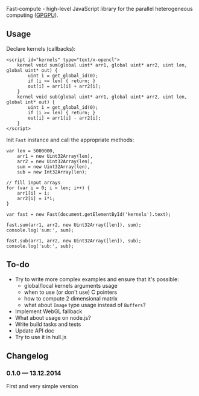 Fast-compute - high-level JavaScript library for the parallel heterogeneous computing (<a href="http://en.wikipedia.org/wiki/General-purpose_computing_on_graphics_processing_units" target="_blank">GPGPU</a>).

## Usage

Declare kernels (callbacks):

    <script id="kernels" type="text/x-opencl">
        kernel void sum(global uint* arr1, global uint* arr2, uint len, global uint* out) {
            uint i = get_global_id(0);
            if (i >= len) { return; }
            out[i] = arr1[i] + arr2[i];
        }
        kernel void sub(global uint* arr1, global uint* arr2, uint len, global int* out) {
            uint i = get_global_id(0);
            if (i >= len) { return; }
            out[i] = arr1[i] - arr2[i];
        }
    </script>

Init `Fast` instance and call the appropriate methods:

    var len = 5000000,
        arr1 = new Uint32Array(len),
        arr2 = new Uint32Array(len),
        sum = new Uint32Array(len),
        sub = new Int32Array(len);

    // fill input arrays
    for (var i = 0; i < len; i++) {
        arr1[i] = i;
        arr2[i] = i*i;
    }

    var fast = new Fast(document.getElementById('kernels').text);

    fast.sum(arr1, arr2, new Uint32Array([len]), sum);
    console.log('sum:', sum);

    fast.sub(arr1, arr2, new Uint32Array([len]), sub);
    console.log('sub:', sub);

## To-do

* Try to write more complex examples and ensure that it's possible:
    * global/local kernels arguments usage
    * when to use (or don't use) C pointers
    * how to compute 2 dimensional matrix
    * what about `Image` type usage instead of `Buffers`?
* Implement WebGL fallback
* What about usage on node.js?
* Write build tasks and tests
* Update API doc
* Try to use it in hull.js

## Changelog
### 0.1.0 — 13.12.2014
First and very simple version